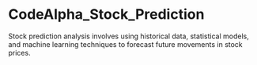 # CodeAlpha_Stock_Prediction
 Stock prediction analysis involves using historical data, statistical models, and machine learning techniques to forecast future movements in stock prices.

